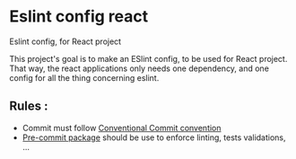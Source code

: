 # Eslint config react
Eslint config, for React project

This project's goal is to make an ESlint config, to be used for React project.
That way, the react applications only needs one dependency, and one config for all the thing concerning eslint.

## Rules :
* Commit must follow [Conventional Commit convention](https://conventionalcommits.org/)
* [Pre-commit package](https://www.npmjs.com/package/pre-commit) should be use to enforce linting, tests validations, ...